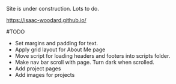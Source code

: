 Site is under construction. Lots to do.

https://isaac-woodard.github.io/

#TODO
- Set margins and padding for text.
- Apply grid layout for About Me page
- Move script for loading headers and footers into scripts folder.
- Make nav bar scroll with page. Turn dark when scrolled.
- Add project pages
- Add images for projects
